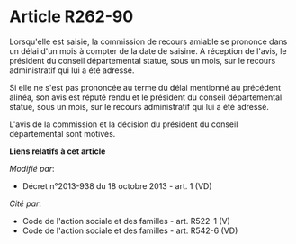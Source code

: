 # Article R262-90

Lorsqu'elle est saisie, la commission de recours amiable se prononce dans un délai d'un mois à compter de la date de saisine.
A réception de l'avis, le président du conseil départemental statue, sous un mois, sur le recours administratif qui lui a été
adressé. 

Si elle ne s'est pas prononcée au terme du délai mentionné au précédent alinéa, son avis est réputé rendu et le président du
conseil départemental statue, sous un mois, sur le recours administratif qui lui a été adressé. 

L'avis de la commission et la décision du président du conseil départemental sont motivés.

**Liens relatifs à cet article**

_Modifié par_:

  - Décret n°2013-938 du 18 octobre 2013 - art. 1 (VD)

_Cité par_:

  - Code de l'action sociale et des familles - art. R522-1 (V)
  - Code de l'action sociale et des familles - art. R542-6 (VD)
